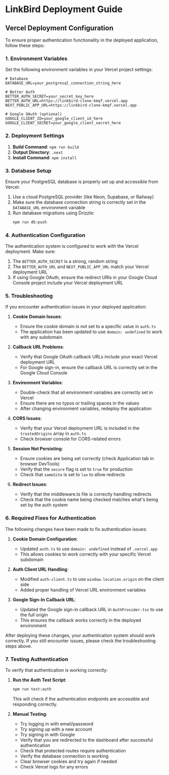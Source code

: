 # LinkBird Deployment Guide

## Vercel Deployment Configuration

To ensure proper authentication functionality in the deployed application, follow these steps:

### 1. Environment Variables

Set the following environment variables in your Vercel project settings:

```
# Database
DATABASE_URL=your_postgresql_connection_string_here

# Better Auth
BETTER_AUTH_SECRET=your_secret_key_here
BETTER_AUTH_URL=https://linkbird-clone-kmqf.vercel.app
NEXT_PUBLIC_APP_URL=https://linkbird-clone-kmqf.vercel.app

# Google OAuth (optional)
GOOGLE_CLIENT_ID=your_google_client_id_here
GOOGLE_CLIENT_SECRET=your_google_client_secret_here
```

### 2. Deployment Settings

1. **Build Command**: `npm run build`
2. **Output Directory**: `.next`
3. **Install Command**: `npm install`

### 3. Database Setup

Ensure your PostgreSQL database is properly set up and accessible from Vercel:

1. Use a cloud PostgreSQL provider (like Neon, Supabase, or Railway)
2. Make sure the database connection string is correctly set in the `DATABASE_URL` environment variable
3. Run database migrations using Drizzle:
   ```bash
   npm run db:push
   ```

### 4. Authentication Configuration

The authentication system is configured to work with the Vercel deployment. Make sure:

1. The `BETTER_AUTH_SECRET` is a strong, random string
2. The `BETTER_AUTH_URL` and `NEXT_PUBLIC_APP_URL` match your Vercel deployment URL
3. If using Google OAuth, ensure the redirect URIs in your Google Cloud Console project include your Vercel deployment URL

### 5. Troubleshooting

If you encounter authentication issues in your deployed application:

1. **Cookie Domain Issues**:
   - Ensure the cookie domain is not set to a specific value in `auth.ts`
   - The application has been updated to use `domain: undefined` to work with any subdomain

2. **Callback URL Problems**:
   - Verify that Google OAuth callback URLs include your exact Vercel deployment URL
   - For Google sign-in, ensure the callback URL is correctly set in the Google Cloud Console

3. **Environment Variables**:
   - Double-check that all environment variables are correctly set in Vercel
   - Ensure there are no typos or trailing spaces in the values
   - After changing environment variables, redeploy the application

4. **CORS Issues**:
   - Verify that your Vercel deployment URL is included in the `trustedOrigins` array in `auth.ts`
   - Check browser console for CORS-related errors

5. **Session Not Persisting**:
   - Ensure cookies are being set correctly (check Application tab in browser DevTools)
   - Verify that the `secure` flag is set to `true` for production
   - Check that `sameSite` is set to `lax` to allow redirects

6. **Redirect Issues**:
   - Verify that the middleware.ts file is correctly handling redirects
   - Check that the cookie name being checked matches what's being set by the auth system

### 6. Required Fixes for Authentication

The following changes have been made to fix authentication issues:

1. **Cookie Domain Configuration**:
   - Updated `auth.ts` to use `domain: undefined` instead of `.vercel.app`
   - This allows cookies to work correctly with your specific Vercel subdomain

2. **Auth Client URL Handling**:
   - Modified `auth-client.ts` to use `window.location.origin` on the client side
   - Added proper handling of Vercel URL environment variables

3. **Google Sign-In Callback URL**:
   - Updated the Google sign-in callback URL in `AuthProvider.tsx` to use the full origin
   - This ensures the callback works correctly in the deployed environment

After deploying these changes, your authentication system should work correctly. If you still encounter issues, please check the troubleshooting steps above.

### 7. Testing Authentication

To verify that authentication is working correctly:

1. **Run the Auth Test Script**:
   ```bash
   npm run test:auth
   ```
   This will check if the authentication endpoints are accessible and responding correctly.

2. **Manual Testing**:
   - Try logging in with email/password
   - Try signing up with a new account
   - Try signing in with Google
   - Verify that you are redirected to the dashboard after successful authentication
   - Check that protected routes require authentication
   - Verify the database connection is working
   - Clear browser cookies and try again if needed
   - Check Vercel logs for any errors
